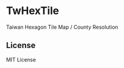 TwHexTile
===============

Taiwan Hexagon Tile Map / County Resolution


License
-------------
MIT License
